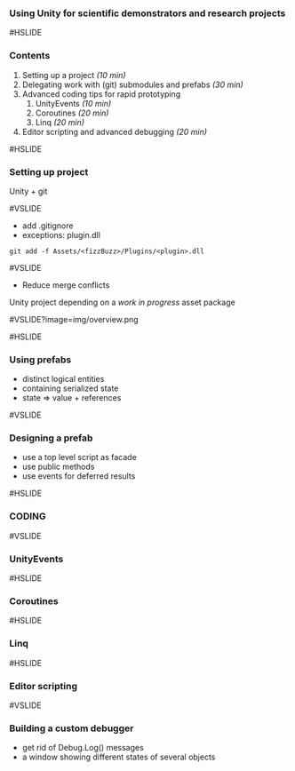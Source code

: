 ### Using Unity for scientific demonstrators and research projects

#HSLIDE

### Contents

1. Setting up a project _(10 min)_
2. Delegating work with (git) submodules and prefabs _(30 min)_
3. Advanced coding tips for rapid prototyping
    1. UnityEvents _(10 min)_
    2. Coroutines _(20 min)_
    3. Linq _(20 min)_
4. Editor scripting and advanced debugging _(20 min)_

#HSLIDE

### Setting up project

Unity + git

#VSLIDE

- add .gitignore 
- exceptions: plugin.dll
```shell
git add -f Assets/<fizzBuzz>/Plugins/<plugin>.dll
```

#VSLIDE

- Reduce merge conflicts

Unity project depending on a _work in progress_ asset package

#VSLIDE?image=img/overview.png

#HSLIDE

### Using prefabs

- distinct logical entities 
- containing serialized state 
- state => value + references

#VSLIDE

### Designing a prefab

- use a top level script as facade
- use public methods 
- use events for deferred results 

#HSLIDE

### CODING

#VSLIDE

### UnityEvents

#HSLIDE

### Coroutines

#HSLIDE

### Linq

#HSLIDE

### Editor scripting

#VSLIDE

### Building a custom debugger

- get rid of Debug.Log() messages
- a window showing different states of several objects